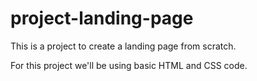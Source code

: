 # project-landing-page
This is a project to create a landing page from scratch.

For this project we'll be using basic HTML and CSS code. 
